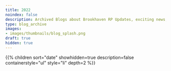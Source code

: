 ```yaml
---
title: 2022
noindex: false
description: Archived Blogs about Brookhaven RP Updates, exciting news, and new findings
type: blog_archive
images:
- images/thumbnails/blog_splash.png
draft: true
hidden: true
---
```




{{% children sort="date" showhidden=true description=false containerstyle="ul" style="li"  depth=2 %}}
